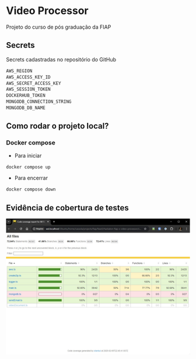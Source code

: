 # Video Processor
Projeto do curso de pós graduação da FIAP

## Secrets
Secrets cadastradas no repositório do GitHub

```bash
AWS_REGION
AWS_ACCESS_KEY_ID
AWS_SECRET_ACCESS_KEY
AWS_SESSION_TOKEN
DOCKERHUB_TOKEN
MONGODB_CONNECTION_STRING
MONGODB_DB_NAME
```

## Como rodar o projeto local?
### Docker compose
- Para iniciar
```bash
docker compose up
```
- Para encerrar
```bash
docker compose down
```

## Evidência de cobertura de testes

![Evidência de cobertura de testes](coverage.jpg)
